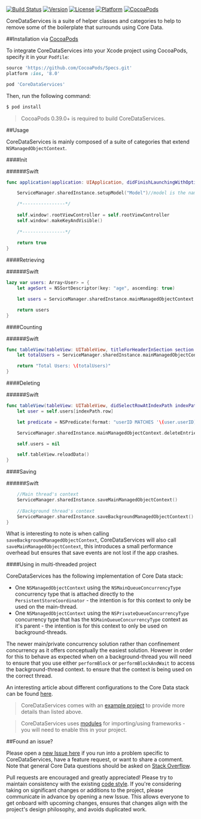 [![Build Status](https://travis-ci.org/wibosco/CoreDataServices.svg)](https://travis-ci.org/wibosco/CoreDataServices)
[![Version](https://img.shields.io/cocoapods/v/CoreDataServices.svg?style=flat)](http://cocoapods.org/pods/CoreDataServices)
[![License](https://img.shields.io/cocoapods/l/CoreDataServices.svg?style=flat)](http://cocoapods.org/pods/CoreDataServices)
[![Platform](https://img.shields.io/cocoapods/p/CoreDataServices.svg?style=flat)](http://cocoapods.org/pods/CoreDataServices)
[![CocoaPods](https://img.shields.io/cocoapods/metrics/doc-percent/CoreDataServices.svg)](http://cocoapods.org/pods/CoreDataServices)

CoreDataServices is a suite of helper classes and categories to help to remove some of the boilerplate that surrounds using Core Data.

##Installation via [CocoaPods](https://cocoapods.org/)

To integrate CoreDataServices into your Xcode project using CocoaPods, specify it in your `Podfile`:

```ruby
source 'https://github.com/CocoaPods/Specs.git'
platform :ios, '8.0'

pod 'CoreDataServices'
```

Then, run the following command:

```bash
$ pod install
```

> CocoaPods 0.39.0+ is required to build CoreDataServices.

##Usage

CoreDataServices is mainly composed of a suite of categories that extend `NSManagedObjectContext`.

####Init

######Swift

```swift
func application(application: UIApplication, didFinishLaunchingWithOptions launchOptions: [NSObject: AnyObject]?) -> Bool {

	ServiceManager.sharedInstance.setupModel("Model")//model is the name of the `xcdatamodeld` file

    /*----------------*/
    
    self.window!.rootViewController = self.rootViewController
    self.window!.makeKeyAndVisible()
    
    /*----------------*/
    
    return true
}
```

####Retrieving

######Swift

```swift
lazy var users: Array<User> = {
	let ageSort = NSSortDescriptor(key: "age", ascending: true)

	let users = ServiceManager.sharedInstance.mainManagedObjectContext.retrieveEntries(User.self, sortDescriptors: [ageSort])

	return users
}
```

####Counting

######Swift

```swift
func tableView(tableView: UITableView, titleForHeaderInSection section: Int) -> String? {
	let totalUsers = ServiceManager.sharedInstance.mainManagedObjectContext.retrieveEntriesCount(User.self)

	return "Total Users: \(totalUsers)"
}
```

####Deleting

######Swift

```swift
func tableView(tableView: UITableView, didSelectRowAtIndexPath indexPath: NSIndexPath) {
	let user = self.users[indexPath.row]

	let predicate = NSPredicate(format: "userID MATCHES '\(user.userID)'")

	ServiceManager.sharedInstance.mainManagedObjectContext.deleteEntries(User.self, predicate: predicate)

	self.users = nil

	self.tableView.reloadData()
}
```

####Saving

######Swift

```swift
    //Main thread's context
    ServiceManager.sharedInstance.saveMainManagedObjectContext()
    
    //Background thread's context
    ServiceManager.sharedInstance.saveBackgroundManagedObjectContext()
}
```

What is interesting to note is when calling `saveBackgroundManagedObjectContext`, CoreDataServices will also call `saveMainManagedObjectContext`, this introduces a small performance overhead but ensures that save events are not lost if the app crashes.

####Using in multi-threaded project

CoreDataServices has the following implementation of Core Data stack:

* One  `NSManagedObjectContext` using the `NSMainQueueConcurrencyType` concurrency type that is attached directly to the `PersistentStoreCoordinator` - the intention is for this context to only be used on the main-thread.
* One  `NSManagedObjectContext` using the `NSPrivateQueueConcurrencyType` concurrency type that has the `NSMainQueueConcurrencyType` context as it's parent - the intention is for this context to only be used on background-threads. 

The newer main/private concurrency solution rather than confinement concurrency as it offers conceptually the easiest solution. However in order for this to behave as expected when on a background-thread you will need to ensure that you use either `performBlock` or `performBlockAndWait` to access the background-thread context. to ensure that the context is being used on the correct thread. 

An interesting article about different configurations to the Core Data stack can be found [here](http://floriankugler.com/2013/04/29/concurrent-core-data-stack-performance-shootout/).

> CoreDataServices comes with an [example project](https://github.com/wibosco/CoreDataServices/tree/master/Examples/Swift%20Example) to provide more details than listed above.

> CoreDataServices uses [modules](http://useyourloaf.com/blog/modules-and-precompiled-headers.html) for importing/using frameworks - you will need to enable this in your project.

##Found an issue?

Please open a [new Issue here](https://github.com/wibosco/CoreDataServices/issues/new) if you run into a problem specific to CoreDataServices, have a feature request, or want to share a comment. Note that general Core Data questions should be asked on [Stack Overflow](http://stackoverflow.com).

Pull requests are encouraged and greatly appreciated! Please try to maintain consistency with the existing [code style](http://www.williamboles.me/objective-c-coding-style). If you're considering taking on significant changes or additions to the project, please communicate in advance by opening a new Issue. This allows everyone to get onboard with upcoming changes, ensures that changes align with the project's design philosophy, and avoids duplicated work.

